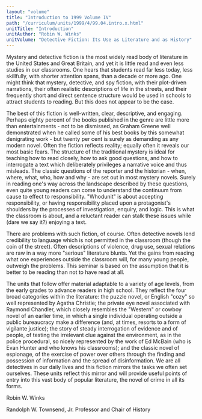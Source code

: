 ```yaml
---
layout: "volume"
title: "Introduction to 1999 Volume IV"
path: "/curriculum/units/1999/4/99.04.intro.x.html"
unitTitle: "Introduction"
unitAuthor: "Robin W. Winks"
unitVolume: "Detective Fiction: Its Use as Literature and as History"
---
```

<body>
 <p>
  Mystery and detective fiction is the most widely read body of literature in the United States and Great Britain, and yet it is little read and even less studies in our classrooms.  One hears that students read far less today, less skillfully, with shorter attention spans, than a decade or more ago.  One might think that mystery, detective, and spy fiction, with their plot-driven narrations, their often realistic descriptions of life in the streets, and their frequently short and direct sentence structure would be used in schools to attract students to reading.  But this does not appear to be the case.
 </p>
 <p>
  The best of this fiction is well-written, clear, descriptive, and engaging.  Perhaps eighty percent of the books published in the genre are little more than entertainments - not to be dismissed, as Graham Greene well demonstrated when he called some of his best books by this somewhat denigrating work - but twenty per cent is surely as demanding as any modern novel.  Often the fiction reflects reality; equally often it reveals our most basic fears.  The structure of the traditional mystery is ideal for teaching how to read closely, how to ask good questions, and how to interrogate a text which deliberately privileges a narrative voice and thus misleads.  The classic questions of the reporter and the historian - when, where, what, who, how and why - are set out in most mystery novels.  Surely in reading one's way across the landscape described by these questions, even quite young readers can come to understand the continuum from cause to effect to responsibility.  "Whodunit" is about accepting responsibility, or having responsibility placed upon a protagonist's shoulders by the processes of investigation, enquiry, and logic.  This is what the classroom is about, and a reluctant reader can stalk these issues while (dare we say it?) enjoying a text.
 </p>
 <p>
  There are problems with such fiction, of course.  Often detective novels lend credibility to language which is not permitted in the classroom (though the coin of the street).  Often descriptions of violence, drug use, sexual relations are raw in a way more "serious" literature blunts.  Yet the gains from reading what one experiences outside the classroom will, for many young people, outweigh the problems.  This seminar is based on the assumption that it is better to be reading than not to have read at all.
 </p>
 <p>
  The units that follow offer material adaptable to a variety of age levels, from the early grades to advance readers in high school.  They reflect the four broad categories within the literature:  the puzzle novel, or English "cozy" so well represented by Agatha Christie; the private eye novel associated with Raymond Chandler, which closely resembles the "Western" or cowboy novel of an earlier time, in which a single individual operating outside a public bureaucracy make a difference (and, at times, resorts to a form of vigilante justice); the story of steady interrogation of evidence and of people, of testing the irrelevant clue against the environment, as in the police procedural, so nicely represented by the work of Ed McBain (who is Evan Hunter and who knows his classrooms); and the classic novel of espionage, of the exercise of power over others through the finding and possession of information and the spread of disinformation.  We are all detectives in our daily lives and this fiction mirrors the tasks we often set ourselves.  These units reflect this mirror and will provide useful points of entry into this vast body of popular literature, the novel of crime in all its forms.
 </p>
 <p>
  Robin W. Winks
 </p>
 <p>
  Randolph W. Townsend, Jr. Professor and Chair of History
 </p>

</body>